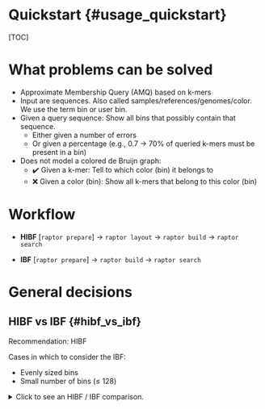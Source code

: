 # Quickstart {#usage_quickstart}

<!--
SPDX-FileCopyrightText: 2006-2025 Knut Reinert & Freie Universität Berlin
SPDX-FileCopyrightText: 2016-2025 Knut Reinert & MPI für molekulare Genetik
SPDX-License-Identifier: CC-BY-4.0
-->

[TOC]

<!-- * reference usage sections
* copy/paste examples with many/all options
* present subcommands
* present workflow ibf/hibf
* present (w,k) minimiser, (k,k) canonical k-mers -->

# What problems can be solved

* Approximate Membership Query (AMQ) based on k-mers
* Input are sequences. Also called samples/references/genomes/color. We use the term bin or user bin.
* Given a query sequence: Show all bins that possibly contain that sequence.
  * Either given a number of errors
  * Or given a percentage (e.g., 0.7 -> 70% of queried k-mers must be present in a bin)
* Does not model a colored de Bruijn graph:
  * ✔️ Given a k-mer: Tell to which color (bin) it belongs to
  * ❌ Given a color (bin): Show all k-mers that belong to this color (bin)

# Workflow

<div class="tabbed">

- <b class="tab-title">HIBF</b>
[`raptor prepare`] -> `raptor layout` -> `raptor build` -> `raptor search`

- <b class="tab-title">IBF</b>
[`raptor prepare`] -> `raptor build` -> `raptor search`

</div>

# General decisions

## HIBF vs IBF {#hibf_vs_ibf}
Recommendation: HIBF

Cases in which to consider the IBF:
  * Evenly sized bins
  * Small number of bins (≤ 128)

<details><summary>Click to see an HIBF / IBF comparison.</summary>
\htmlonly
<!--
    Including an SVG like this allows using CSS variables inside the SVG, e.g.,
    fill="var(--page-foreground-color)"
    fig_4_many_user_bins.svg#svg refers to id="svg" in the svg file
    viewBox of svg element is copied from svg file
    svg file needs to be added to HTML_EXTRA_FILES
-->
<svg style="height: auto; width: 100%;" viewBox="0 0 342.22876 198.804504">
  <use href="/fig_4_many_user_bins.svg#svg" width="100%" height="100%"></use>
</svg>
\endhtmlonly
\note
The used data set is the **worst case** for the HIBF. In reality, the index size is usually smaller than the
corresponding IBF, and build times of the HIBF are much closer to IBF build times.

## Choosing window and k-mer size {#usage_w_vs_k}

### (w,k) minimisers vs (k,k) canonical k-mers

|               | (k,k) |   (w,k)   |
|---------------|:-----:|:---------:|
| Index size    |   ⬆️  |    ⬇️    |
| Runtime       |   ⬆️  |    ⬇️    |
| RAM usage     |   ⬆️  |    ⬇️    |
| Thresholding¹ | Exact | Heuristic |
<small>¹ When searching with a given number of errors.</small><br>

* (w,k) minimisers reduce the number of values to process by roughly \f$\frac{w - k + 2}{2}\f$.
* (w,k) minimisers have a slightly lower accuracy than (k,k). However, the loss of accuracy mainly stems from false
  positives, not false negatives.

Recommendation: (w,k) with gentle compression (w-k=4)

\anchor usage_w_vs_k_figure
<details><summary>Click to see the differences of (w,k) and (k,k) on different aspects.</summary>
\htmlonly
<svg style="height: auto; width: 100%;" viewBox="0 0 307.29294 196.59375">
  <use href="/fig_6_acc.svg#svg" width="100%" height="100%"></use>
</svg>
\endhtmlonly
</details>

### (w,k) minimisers
Requirements:
  * `w > k`
  * `w ≤ query length`

Recommendation:
  * `w - k = 4`
  * `w << query length`

Examples:
  * query length 100: `w = 24`, `k = 20`
  * query length 250: `w = 28`, `k = 24`

Also see the figure in \ref usage_w_vs_k_figure.

### (k,k) canonical k-mers
Requirements:
  * `k ≤ query length`
  * k-mer counting lemma satisfied, when searching with a given number of errors.

Recommendation:
  * `k << query length`

Examples (for two errors):
  * query length 100: `k = 20`
  * query length 250: `k = 32`

Depending on the number of errors that should be accounted for when searching, the `kmer-size` (`k`) has to be chosen
such that the k-mer lemma still has a positive threshold.

**K-mer counting lemma**: For a given `k` and number of errors `e`, there are \f$k_p = |p| - k + 1\f$ many k-mers in the
pattern `p` and an approximate occurrence of `p` in text `T` has to share at least \f$t = (k_p - k \cdot e)\f$ k-mers.

For example, when searching reads of length 100 and allowing 4 errors, k has to be at most 20
(100 − 20 + 1 − 4 · 20 = 1).

Furthermore, k shall be such that a random k-mer match in the database is unlikely.
For example, we chose k = 32 for the RefSeq data set. In general, there is no drawback in
choosing the (currently supported) maximum k of 32, as long as the aforementioned
requirements are fulfilled.
